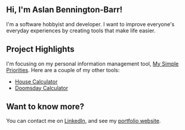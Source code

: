 ## Hi, I'm Aslan Bennington-Barr!
I'm a software hobbyist and developer. I want to improve everyone's everyday experiences by creating tools that make life easier.

## Project Highlights
I'm focusing on my personal information management tool, [My Simple Priorities](https://github.com/BionicCat27/My-Simple-Priorities-Web).
Here are a couple of my other tools:
- [House Calculator](https://github.com/BionicCat27/HouseCalculator)
- [Doomsday Calculator](https://github.com/BionicCat27/Doomsday-Calculator-Web)

## Want to know more?
You can contact me on [LinkedIn](https://www.linkedin.com/in/aslan-bennington-barr/), and see my [portfolio website](https://aslan-bennington-barr.vercel.app/).
